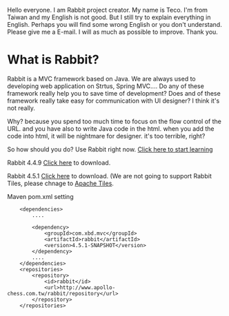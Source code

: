 Hello everyone.
I am Rabbit project creator. My name is Teco. I'm from Taiwan and my English is not good.
But I still try to explain everything in English.
Perhaps you will find some wrong English or you don't understand.
Please give me a E-mail. I will as much as possible to improve. Thank you.


# What is Rabbit? #
Rabbit is a MVC framework based on Java. We are always used to developing web application on Strtus, Spring MVC.... Do any of these framework really help you to save time of development? Does and of these framework really take easy for communication with UI designer? I think it's not really.

Why? because you spend too much time to focus on the flow control of the URL. and you have also to write Java code in the html. when you add the code into html, it will be nightmare for designer. it's too terrible, right?

So how should you do? Use Rabbit right now.
[Click here to start learning](Index.md)


Rabbit 4.4.9 [Click here](http://www.apollo-chess.com.tw/rabbit/files/rabbit-4.4.9.jar) to download.

Rabbit 4.5.1 [Click here](http://www.apollo-chess.com.tw/rabbit/files/rabbit-4.5.1.jar) to download. (We are not going to support Rabbit Tiles, please chnage to [Apache Tiles](http://tiles.apache.org/).


Maven pom.xml setting

```
	<dependencies>
		....

		<dependency>
			<groupId>com.xbd.mvc</groupId>
			<artifactId>rabbit</artifactId>
			<version>4.5.1-SNAPSHOT</version>
		</dependency>
		....
	</dependencies>
	<repositories>
		<repository>
			<id>rabbit</id>
			<url>http://www.apollo-chess.com.tw/rabbit/repository</url>
		</repository>
	</repositories>
```